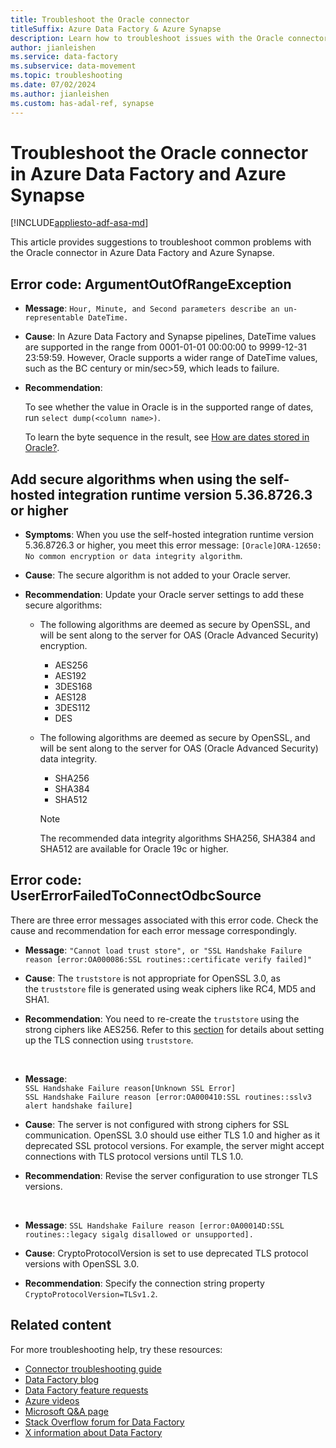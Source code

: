 ```yaml
---
title: Troubleshoot the Oracle connector
titleSuffix: Azure Data Factory & Azure Synapse
description: Learn how to troubleshoot issues with the Oracle connector in Azure Data Factory and Azure Synapse Analytics. 
author: jianleishen
ms.service: data-factory
ms.subservice: data-movement
ms.topic: troubleshooting
ms.date: 07/02/2024
ms.author: jianleishen
ms.custom: has-adal-ref, synapse
---
```


# Troubleshoot the Oracle connector in Azure Data Factory and Azure Synapse

[!INCLUDE[appliesto-adf-asa-md](includes/appliesto-adf-asa-md.md)]

This article provides suggestions to troubleshoot common problems with the Oracle connector in Azure Data Factory and Azure Synapse.

## Error code: ArgumentOutOfRangeException

- **Message**: `Hour, Minute, and Second parameters describe an un-representable DateTime.`

- **Cause**: In Azure Data Factory and Synapse pipelines, DateTime values are supported in the range from 0001-01-01 00:00:00 to 9999-12-31 23:59:59. However, Oracle supports a wider range of DateTime values, such as the BC century or min/sec>59, which leads to failure.

- **Recommendation**: 

    To see whether the value in Oracle is in the supported range of dates, run `select dump(<column name>)`. 

    To learn the byte sequence in the result, see [How are dates stored in Oracle?](https://stackoverflow.com/questions/13568193/how-are-dates-stored-in-oracle).


## Add secure algorithms when using the self-hosted integration runtime version 5.36.8726.3 or higher

- **Symptoms**: When you use the self-hosted integration runtime version 5.36.8726.3 or higher, you meet this error message: `[Oracle]ORA-12650: No common encryption or data integrity algorithm`.

- **Cause**: The secure algorithm is not added to your Oracle server. 

- **Recommendation**: Update your Oracle server settings to add these secure algorithms:

    - The following algorithms are deemed as secure by OpenSSL, and will be sent along to the server for OAS (Oracle Advanced Security) encryption.
        - AES256 
        - AES192 
        - 3DES168 
        - AES128 
        - 3DES112 
        - DES
        
    - The following algorithms are deemed as secure by OpenSSL, and will be sent along to the server for OAS (Oracle Advanced Security) data integrity. 
        - SHA256 
        - SHA384 
        - SHA512
    
        >[!Note]  
        >The recommended data integrity algorithms SHA256, SHA384 and SHA512 are available for Oracle 19c or higher. 
    
## Error code: UserErrorFailedToConnectOdbcSource

There are three error messages associated with this error code. Check the cause and recommendation for each error message correspondingly.

- **Message**: `"Cannot load trust store", or "SSL Handshake Failure reason [error:OA000086:SSL routines::certificate verify failed]"` 

- **Cause**: The `truststore` is not appropriate for OpenSSL 3.0, as the `truststore` file is generated using weak ciphers like RC4, MD5 and SHA1.

- **Recommendation**: You need to re-create the `truststore` using the strong ciphers like AES256. Refer to this [section](connector-oracle.md#linked-service-properties) for details about setting up the TLS connection using `truststore`.

<br>

- **Message**: <br>
    `SSL Handshake Failure reason[Unknown SSL Error]`  
    `SSL Handshake Failure reason [error:OA000410:SSL routines::sslv3 alert handshake failure]`

- **Cause**: The server is not configured with strong ciphers for SSL communication. OpenSSL 3.0 should use either TLS 1.0 and higher as it deprecated SSL protocol versions. For example, the server might accept connections with TLS protocol versions until TLS 1.0.

- **Recommendation**: Revise the server configuration to use stronger TLS versions.

<br>

- **Message**: `SSL Handshake Failure reason [error:0A00014D:SSL routines::legacy sigalg disallowed or unsupported].` 

- **Cause**: CryptoProtocolVersion is set to use deprecated TLS protocol versions with OpenSSL 3.0.

- **Recommendation**: Specify the connection string property `CryptoProtocolVersion=TLSv1.2`.


## Related content

For more troubleshooting help, try these resources:

- [Connector troubleshooting guide](connector-troubleshoot-guide.md)
- [Data Factory blog](https://techcommunity.microsoft.com/t5/azure-data-factory-blog/bg-p/AzureDataFactoryBlog)
- [Data Factory feature requests](/answers/topics/azure-data-factory.html)
- [Azure videos](https://azure.microsoft.com/resources/videos/index/?sort=newest&services=data-factory)
- [Microsoft Q&A page](/answers/topics/azure-data-factory.html)
- [Stack Overflow forum for Data Factory](https://stackoverflow.com/questions/tagged/azure-data-factory)
- [X information about Data Factory](https://x.com/hashtag/DataFactory)
